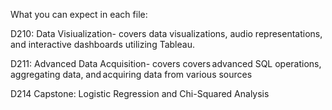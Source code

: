 What you can expect in each file:

D210: Data Visiualization- covers data visualizations, audio representations, and interactive dashboards utilizing Tableau.

D211: Advanced Data Acquisition- covers covers advanced SQL operations, aggregating data, and acquiring data from various sources

D214 Capstone: Logistic Regression and Chi-Squared Analysis
